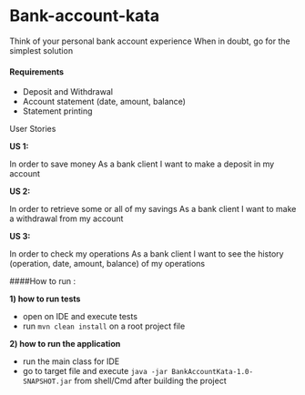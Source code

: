 # Bank-account-kata
Think of your personal bank account experience When in doubt, go for the simplest solution

#### Requirements

* Deposit and Withdrawal
* Account statement (date, amount, balance)
* Statement printing

User Stories

**US 1:**

In order to save money
As a bank client
I want to make a deposit in my account

**US 2:**

In order to retrieve some or all of my savings
As a bank client
I want to make a withdrawal from my account

**US 3:**

In order to check my operations
As a bank client
I want to see the history (operation, date, amount, balance) of my operations

####How to run : 

**1) how to run tests**
* open on IDE and execute tests
* run ```mvn clean install``` on a root project file 

**2) how to run the application**
* run the main class for IDE
* go to target file and execute ```java -jar BankAccountKata-1.0-SNAPSHOT.jar``` from shell/Cmd after building the project
